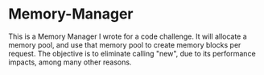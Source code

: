# Memory-Manager

This is a Memory Manager I wrote for a code challenge. It will allocate a memory pool, and use that memory pool to create memory blocks per request. The objective is to eliminate calling "new", due to its performance impacts, among many other reasons.